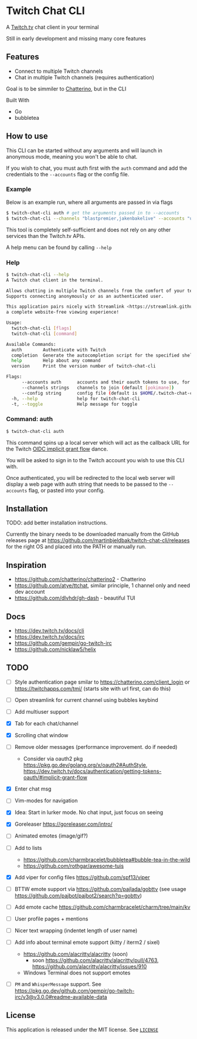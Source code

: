 # Twitch Chat CLI
A [Twitch.tv](https://twitch.tv) chat client in your terminal

Still in early development and missing many core features

<!-- DEMO CLI gif here -->

## Features

- Connect to multiple Twitch channels
- Chat in multiple Twitch channels (requires authentication)


Goal is to be simmiler to [Chatterino](https://chatterino.com/), but in the CLI

Built With
- Go
- bubbletea

## How to use

This CLI can be started without any arguments and will launch in anonymous mode, meaning you won't be able to chat.

If you wish to chat, you must auth first with the `auth` command and add the credentials to the `--accounts` flag or the config file.

### Example

Below is an example run, where all arguments are passed in via flags

```sh
$ twitch-chat-cli auth # get the arguments passed in to --accounts
$ twitch-chat-cli --channels "blastpremier,jakenbakelive" --accounts "username=qcx;user_id=1234;client_id=123;oauth_token;456"
```

This tool is completely self-sufficient and does not rely on any other services than the Twitch.tv APIs.

A help menu can be found by calling `--help`


### Help

```sh
$ twitch-chat-cli --help
A Twitch chat client in the terminal.

Allows chatting in multiple Twitch channels from the comfort of your terminal.
Supports connecting anonymously or as an authenticated user.

This application pairs nicely with Streamlink <https://streamlink.github.io/> for
a complete website-free viewing experience!

Usage:
  twitch-chat-cli [flags]
  twitch-chat-cli [command]

Available Commands:
  auth        Authenticate with Twitch
  completion  Generate the autocompletion script for the specified shell
  help        Help about any command
  version     Print the version number of twitch-chat-cli

Flags:
      --accounts auth      accounts and their oauth tokens to use, for example see example.yaml. Fetched via the auth command
      --channels strings   channels to join (default [pokimane])
      --config string      config file (default is $HOME/.twitch-chat-cli.yaml)
  -h, --help               help for twitch-chat-cli
  -t, --toggle             Help message for toggle
```

### Command: auth

```sh
$ twitch-chat-cli auth
```

This command spins up a local server which will act as the callback URL for the Twitch [OIDC implicit grant flow](https://dev.twitch.tv/docs/authentication/getting-tokens-oidc#oidc-implicit-grant-flow) dance.

You will be asked to sign in to the Twitch account you wish to use this CLI with.

Once authenticated, you will be redirected to the local web server will display a web page with auth string that needs to be passed to the `--accounts` flag, or pasted into your config.

## Installation

TODO: add better installation instructions.

Currently the binary needs to be downloaded manually from the GitHub releases page at <https://github.com/martinbjeldbak/twitch-chat-cli/releases> for the right OS and placed into the PATH or manually run.


## Inspiration
- https://github.com/chatterino/chatterino2 - Chatterino
- https://github.com/atye/ttchat, similar principle, 1 channel only and need dev account
- https://github.com/dlvhdr/gh-dash - beautiful TUI

## Docs
- https://dev.twitch.tv/docs/cli
- https://dev.twitch.tv/docs/irc
- https://github.com/gempir/go-twitch-irc
- https://github.com/nicklaw5/helix


## TODO
- [ ] Style authentication page smilar to https://chatterino.com/client_login or https://twitchapps.com/tmi/ (starts site with url first, can do this)
- [ ] Open streamlink for current channel using bubbles keybind
- [ ] Add multiuser support
- [x] Tab for each chat/channel
- [x] Scrolling chat window
- [ ] Remove older messages (performance improvement. do if needed)
  - Consider via oauth2 pkg https://pkg.go.dev/golang.org/x/oauth2#AuthStyle, https://dev.twitch.tv/docs/authentication/getting-tokens-oauth/#implicit-grant-flow
- [x] Enter chat msg
- [ ] Vim-modes for navigation
- [x] Idea: Start in lurker mode. No chat input, just focus on seeing
- [x] Goreleaser https://goreleaser.com/intro/
- [ ] Animated emotes (image/gif?)
- [ ] Add to lists
  - https://github.com/charmbracelet/bubbletea#bubble-tea-in-the-wild
  - https://github.com/rothgar/awesome-tuis
- [x] Add viper for config files https://github.com/spf13/viper
- [ ] BTTW emote support via https://github.com/pajlada/gobttv (see usage https://github.com/pajbot/pajbot2/search?q=gobttv)
- [ ] Add emote cache https://github.com/charmbracelet/charm/tree/main/kv
- [ ] User profile pages + mentions
- [ ] Nicer text wrapping (indentet length of user name)
- [ ] Add info about terminal emote support (kitty / iterm2 / sixel)
  - https://github.com/alacritty/alacritty (soon)
    - soon https://github.com/alacritty/alacritty/pull/4763, https://github.com/alacritty/alacritty/issues/910
  - Windows Terminal does not support emotes
- [ ] `PM` and `WhisperMessage` support. See https://pkg.go.dev/github.com/gempir/go-twitch-irc/v3@v3.0.0#readme-available-data


## License

This application is released under the MIT license. See [`LICENSE`](LICENSE)

